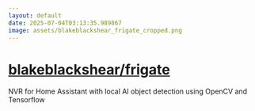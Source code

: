 ```yaml
---
layout: default
date: 2025-07-04T03:13:35.989867
image: assets/blakeblackshear_frigate_cropped.png
---
```


# [blakeblackshear/frigate](https://github.com/blakeblackshear/frigate)

NVR for Home Assistant with local AI object detection using OpenCV and Tensorflow
